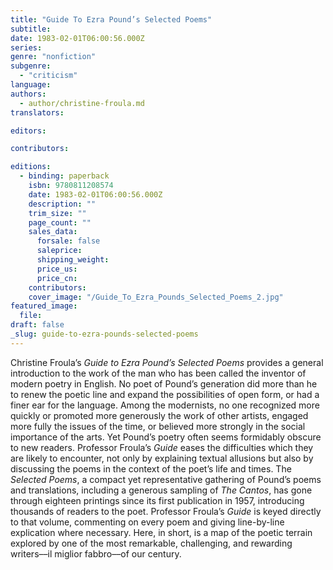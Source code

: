 ```yaml
---
title: "Guide To Ezra Pound’s Selected Poems"
subtitle:
date: 1983-02-01T06:00:56.000Z
series:
genre: "nonfiction"
subgenre:
  - "criticism"
language:
authors:
  - author/christine-froula.md
translators:

editors:

contributors:

editions:
  - binding: paperback
    isbn: 9780811208574
    date: 1983-02-01T06:00:56.000Z
    description: ""
    trim_size: ""
    page_count: ""
    sales_data:
      forsale: false
      saleprice:
      shipping_weight:
      price_us:
      price_cn:
    contributors:
    cover_image: "/Guide_To_Ezra_Pounds_Selected_Poems_2.jpg"
featured_image:
  file:
draft: false
_slug: guide-to-ezra-pounds-selected-poems
---
```


Christine Froula’s _Guide to Ezra Pound’s Selected Poems_ provides a general introduction to the work of the man who has been called the inventor of modern poetry in English. No poet of Pound’s generation did more than he to renew the poetic line and expand the possibilities of open form, or had a finer ear for the language. Among the modernists, no one recognized more quickly or promoted more generously the work of other artists, engaged more fully the issues of the time, or believed more strongly in the social importance of the arts. Yet Pound’s poetry often seems formidably obscure to new readers. Professor Froula’s _Guide_ eases the difficulties which they are likely to encounter, not only by explaining textual allusions but also by discussing the poems in the context of the poet’s life and times. The _Selected Poems_, a compact yet representative gathering of Pound’s poems and translations, including a generous sampling of _The Cantos_, has gone through eighteen printings since its first publication in 1957, introducing thousands of readers to the poet. Professor Froula’s _Guide_ is keyed directly to that volume, commenting on every poem and giving line-by-line explication where necessary. Here, in short, is a map of the poetic terrain explored by one of the most remarkable, challenging, and rewarding writers––il miglior fabbro––of our century.

